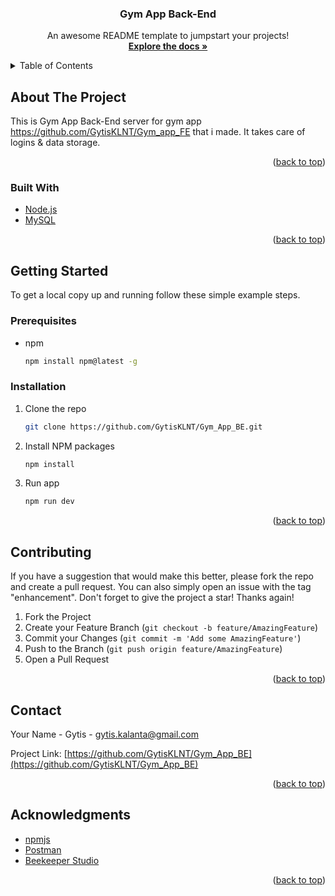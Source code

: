   <h3 align="center">Gym App Back-End</h3>

  <p align="center">
    An awesome README template to jumpstart your projects!
    <br />
    <a href="https://github.com/GytisKLNT/Gym_App_BE"><strong>Explore the docs »</strong></a>

</div>

<!-- TABLE OF CONTENTS -->
<details>
  <summary>Table of Contents</summary>
  <ol>
    <li>
      <a href="#about-the-project">About The Project</a>
      <ul>
        <li><a href="#built-with">Built With</a></li>
      </ul>
    </li>
    <li>
      <a href="#getting-started">Getting Started</a>
      <ul>
        <li><a href="#prerequisites">Prerequisites</a></li>
        <li><a href="#installation">Installation</a></li>
      </ul>
    </li>
    <li><a href="#contributing">Contributing</a></li>
    <li><a href="#contact">Contact</a></li>
    <li><a href="#acknowledgments">Acknowledgments</a></li>
  </ol>
</details>

<!-- ABOUT THE PROJECT -->

## About The Project

This is Gym App Back-End server for gym app https://github.com/GytisKLNT/Gym_app_FE that i made. It takes care of logins & data storage.

<p align="right">(<a href="#top">back to top</a>)</p>

### Built With

- [Node.js](https://nodejs.dev/)
- [MySQL](https://www.mysql.com/)

<p align="right">(<a href="#top">back to top</a>)</p>

<!-- GETTING STARTED -->

## Getting Started

To get a local copy up and running follow these simple example steps.

### Prerequisites

- npm
  ```sh
  npm install npm@latest -g
  ```

### Installation

1. Clone the repo
   ```sh
   git clone https://github.com/GytisKLNT/Gym_App_BE.git
   ```
2. Install NPM packages
   ```sh
   npm install
   ```
3. Run app
   ```sh
   npm run dev
   ```

<p align="right">(<a href="#top">back to top</a>)</p>

<!-- CONTRIBUTING -->

## Contributing

If you have a suggestion that would make this better, please fork the repo and create a pull request. You can also simply open an issue with the tag "enhancement".
Don't forget to give the project a star! Thanks again!

1. Fork the Project
2. Create your Feature Branch (`git checkout -b feature/AmazingFeature`)
3. Commit your Changes (`git commit -m 'Add some AmazingFeature'`)
4. Push to the Branch (`git push origin feature/AmazingFeature`)
5. Open a Pull Request

<p align="right">(<a href="#top">back to top</a>)</p>

<!-- CONTACT -->

## Contact

Your Name - Gytis - gytis.kalanta@gmail.com

Project Link: [https://github.com/GytisKLNT/Gym_App_BE](https://github.com/GytisKLNT/Gym_App_BE)

<p align="right">(<a href="#top">back to top</a>)</p>

<!-- ACKNOWLEDGMENTS -->

## Acknowledgments

- [npmjs](https://www.npmjs.com/)
- [Postman](https://www.postman.com/)
- [Beekeeper Studio](https://www.beekeeperstudio.io/)

<p align="right">(<a href="#top">back to top</a>)</p>
